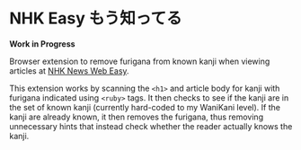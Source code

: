 # NHK Easy もう知ってる

**Work in Progress** 

Browser extension to remove furigana from known kanji when viewing articles at
[NHK News Web Easy](https://www3.nhk.or.jp/news/easy/).

This extension works by scanning the `<h1>` and article body for kanji with
furigana indicated using `<ruby>` tags. It then checks to see if the kanji are
in the set of known kanji (currently hard-coded to my WaniKani level). If the
kanji are already known, it then removes the furigana, thus removing
unnecessary hints that instead check whether the reader actually knows the
kanji.
